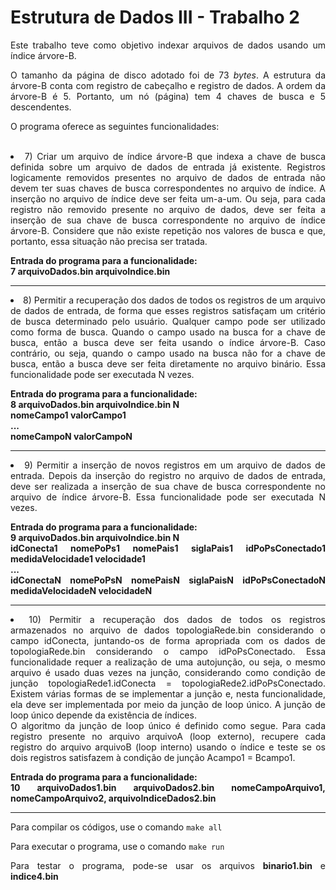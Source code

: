 <h1>Estrutura de Dados III - Trabalho 2</h1>

<div align="justify" >
<p>Este trabalho teve como objetivo indexar arquivos de dados usando um índice
árvore-B.</p>
<p>O tamanho da página de disco adotado foi de 73 <i>bytes</i>. A estrutura da árvore-B conta com registro de cabeçalho
e registro de dados. A ordem da árvore-B é 5. Portanto, um nó (página) tem 4 chaves de busca e 5 descendentes.</p>
<p>O programa oferece as seguintes funcionalidades:</p></br>

<li>7) Criar um arquivo de índice árvore-B que indexa a chave de busca definida sobre um
arquivo de dados de entrada já existente. Registros
logicamente removidos presentes no arquivo de dados de entrada não devem ter suas
chaves de busca correspondentes no arquivo de índice. A inserção no arquivo de
índice deve ser feita um-a-um. Ou seja, para cada registro não removido presente no
arquivo de dados, deve ser feita a inserção de sua chave de busca correspondente no
arquivo de índice árvore-B. Considere que não existe repetição nos valores de busca e
que, portanto, essa situação não precisa ser tratada.</br>

<strong>Entrada do programa para a funcionalidade:</br>
7 arquivoDados.bin arquivoIndice.bin</strong>
<hr>

<li>8) Permitir a recuperação dos dados de todos os registros de um arquivo de dados de
entrada, de forma que esses registros satisfaçam um critério de busca determinado pelo
usuário. Qualquer campo pode ser utilizado como forma de busca. Quando o campo usado na busca for a chave de busca,
então a busca deve ser feita usando o índice árvore-B.
Caso contrário, ou seja, quando o campo usado na busca não for a chave de busca,
então a busca deve ser feita diretamente no arquivo binário. Essa funcionalidade pode ser executada N vezes.</br>

<strong>Entrada do programa para a funcionalidade:</br>
8 arquivoDados.bin arquivoIndice.bin N</br>
nomeCampo1 valorCampo1</br>
...</br>
nomeCampoN valorCampoN</strong>
<hr>

<li>9) Permitir a inserção de novos registros em um arquivo de dados de entrada. Depois da inserção do registro no 
arquivo de dados de entrada, deve ser realizada a inserção de sua chave de busca correspondente no arquivo de
índice árvore-B. Essa funcionalidade pode ser executada N vezes.</br>

<strong>Entrada do programa para a funcionalidade:</br>
9 arquivoDados.bin arquivoIndice.bin N</br>
idConecta1 nomePoPs1 nomePais1 siglaPais1 idPoPsConectado1 medidaVelocidade1 velocidade1</br>
...</br>
idConectaN nomePoPsN nomePaisN siglaPaisN idPoPsConectadoN medidaVelocidadeN velocidadeN</strong>
<hr>

<li>10) Permitir a recuperação dos dados de todos os registros armazenados no arquivo de
dados topologiaRede.bin considerando o campo idConecta, juntando-os de forma
apropriada com os dados de topologiaRede.bin considerando o campo
idPoPsConectado. Essa funcionalidade requer a realização de uma autojunção, ou
seja, o mesmo arquivo é usado duas vezes na junção, considerando como condição de
junção topologiaRede1.idConecta = topologiaRede2.idPoPsConectado. Existem
várias formas de se implementar a junção e, nesta funcionalidade, ela deve ser
implementada por meio da junção de loop único. A junção de loop único depende da
existência de índices.</br>
O algoritmo da junção de loop único é definido como segue. Para cada
registro presente no arquivo arquivoA (loop externo), recupere cada registro do
arquivo arquivoB (loop interno) usando o índice e teste se os dois registros
satisfazem à condição de junção Acampo1 = Bcampo1.</br>

<strong>Entrada do programa para a funcionalidade:</br>
10 arquivoDados1.bin arquivoDados2.bin nomeCampoArquivo1, nomeCampoArquivo2, arquivoIndiceDados2.bin</strong>
<hr>

<p>Para compilar os códigos, use o comando <code>make all</code></p>
<p>Para executar o programa, use o comando <code>make run</code></p>
<p>Para testar o programa, pode-se usar os arquivos <strong>binario1.bin</strong> e <strong>indice4.bin</strong></p>

